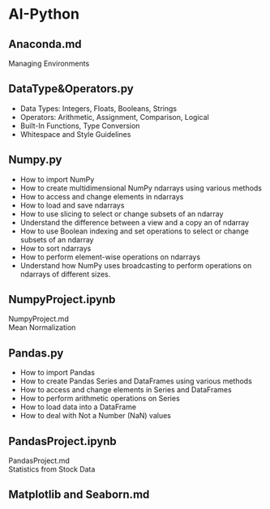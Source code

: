 
# AI-Python
## Anaconda.md
Managing Environments
## DataType&Operators.py
- Data Types: Integers, Floats, Booleans, Strings
- Operators: Arithmetic, Assignment, Comparison, Logical
- Built-In Functions, Type Conversion
- Whitespace and Style Guidelines
## Numpy.py
- How to import NumPy
- How to create multidimensional NumPy ndarrays using various methods
- How to access and change elements in ndarrays
- How to load and save ndarrays
- How to use slicing to select or change subsets of an ndarray
- Understand the difference between a view and a copy an of ndarray
- How to use Boolean indexing and set operations to select or change subsets of an ndarray
- How to sort ndarrays
- How to perform element-wise operations on ndarrays
- Understand how NumPy uses broadcasting to perform operations on ndarrays of different sizes.
## NumpyProject.ipynb
NumpyProject.md  
Mean Normalization
## Pandas.py
- How to import Pandas
- How to create Pandas Series and DataFrames using various methods
- How to access and change elements in Series and DataFrames
- How to perform arithmetic operations on Series
- How to load data into a DataFrame
- How to deal with Not a Number (NaN) values
## PandasProject.ipynb
PandasProject.md  
Statistics from Stock Data
## Matplotlib and Seaborn.md

